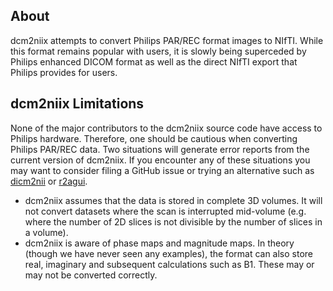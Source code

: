## About

dcm2niix attempts to convert Philips PAR/REC format images to NIfTI. While this format remains popular with users, it is slowly being superceded by Philips enhanced DICOM format as well as the direct NIfTI export that Philips provides for users.

## dcm2niix Limitations

None of the major contributors to the dcm2niix source code have access to Philips hardware. Therefore, one should be cautious when converting Philips PAR/REC data. Two situations will generate error reports from the current version of dcm2niix. If you encounter any of these situations you may want to consider filing a GitHub issue or trying an alternative such as [dicm2nii](https://www.mathworks.com/matlabcentral/fileexchange/42997-dicom-to-nifti-converter--nifti-tool-and-viewer) or [r2agui](http://r2agui.sourceforge.net/).

 - dcm2niix assumes that the data is stored in complete 3D volumes. It will not convert datasets where the scan is interrupted mid-volume (e.g. where the number of 2D slices is not divisible by the number of slices in a volume).
 - dcm2niix is aware of phase maps and magnitude maps. In theory (though we have never seen any examples), the format can also store real, imaginary and subsequent calculations such as B1. These may or may not be converted correctly.


